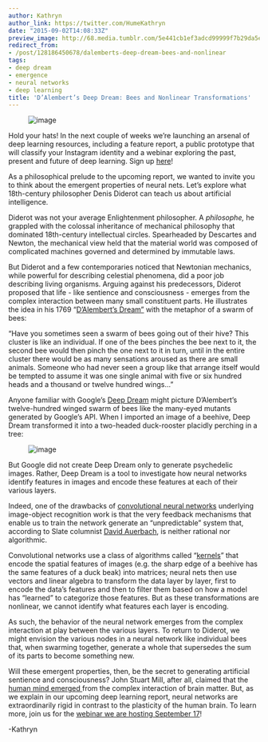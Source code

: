 ```yaml
---
author: Kathryn
author_link: https://twitter.com/HumeKathryn
date: "2015-09-02T14:08:33Z"
preview_image: http://68.media.tumblr.com/5e441cb1ef3adcd99999f7b29da5ee5e/tumblr_inline_nu1ujeo4cc1ta78fg_540.jpg
redirect_from:
- /post/128186450678/dalemberts-deep-dream-bees-and-nonlinear
tags:
- deep dream
- emergence
- neural networks
- deep learning
title: 'D’Alembert’s Deep Dream: Bees and Nonlinear Transformations'
---
```


<figure data-orig-width="284" data-orig-height="178"><img src="http://68.media.tumblr.com/5e441cb1ef3adcd99999f7b29da5ee5e/tumblr_inline_nu1ujeo4cc1ta78fg_540.jpg" alt="image" data-orig-width="284" data-orig-height="178"/></figure><p>Hold your hats! In the next couple of weeks we’re launching an arsenal of deep learning resources, including a feature report, a public prototype that will classify your Instagram identity and a webinar exploring the past, present and future of deep learning. Sign up <a href="https://deeplearningwebinar.splashthat.com/">here</a>!</p><p>As a philosophical prelude to the upcoming report, we wanted to invite you to think about the emergent properties of neural nets. Let’s explore what 18th-century philosopher Denis Diderot can teach us about artificial intelligence.</p><p>Diderot was not your average Enlightenment philosopher. A <i>philosophe, </i>he grappled with the colossal inheritance of mechanical philosophy that dominated 18th-century intellectual circles. Spearheaded by Descartes and Newton, the mechanical view held that the material world was composed of complicated machines governed and determined by immutable laws. </p><!--more--><p>But Diderot and a few contemporaries noticed that Newtonian mechanics, while powerful for describing celestial phenomena, did a poor job describing living organisms. Arguing against his predecessors, Diderot proposed that life - like sentience and consciousness - emerges from the complex interaction between many small constituent parts. He illustrates the idea in his 1769 “<a href="https://www.stmarys-ca.edu/sites/default/files/attachments/files/Dalemberts_Dream.pdf">D’Alembert’s Dream”</a> with the metaphor of a swarm of bees: </p><p>“Have you sometimes seen a swarm of bees going out of their hive? This cluster is like an individual. If one of the bees pinches the bee next to it, the second bee would then pinch the one next to it in turn, until in the entire cluster there would be as many sensations aroused as there are small animals. Someone who had never seen a group like that arrange itself would be tempted to assume it was one single animal with five or six hundred heads and a thousand or twelve hundred wings&hellip;” </p><p>Anyone familiar with Google’s <a href="http://deepdreamgenerator.com/">Deep Dream</a> might picture D’Alembert’s twelve-hundred winged swarm of bees like the many-eyed mutants generated by Google’s API. When I imported an image of a beehive, Deep Dream transformed it into a two-headed duck-rooster placidly perching in a tree:</p><figure data-orig-width="432" data-orig-height="288" class="tmblr-full"><img src="http://68.media.tumblr.com/56274ca68b9f35b0431de160654a4012/tumblr_inline_nu1wuinO201ta78fg_540.jpg" alt="image" data-orig-width="432" data-orig-height="288"/></figure><p>But Google did not create Deep Dream only to generate psychedelic images. Rather, Deep Dream is a tool to investigate how neural networks identify features in images and encode these features at each of their various layers. </p><p>Indeed, one of the drawbacks of <a href="http://deeplearning.net/tutorial/lenet.html">convolutional neural networks</a> underlying image-object recognition work is that the very feedback mechanisms that enable us to train the network generate an “unpredictable” system that, according to Slate columnist <a href="http://www.slate.com/articles/technology/bitwise/2015/07/google_deepdream_it_s_dazzling_creepy_and_tells_us_a_lot_about_the_future.2.html">David Auerbach</a>, is neither rational nor algorithmic. </p><p>Convolutional networks use a class of algorithms called “<a href="https://en.wikipedia.org/wiki/Kernel_method">kernels</a>” that encode the spatial features of images (e.g. the sharp edge of a beehive has the same features of a duck beak) into matrices; neural nets then use vectors and linear algebra to transform the data layer by layer, first to encode the data’s features and then to filter them based on how a model has &ldquo;learned&rdquo; to categorize those features. But as these transformations are nonlinear, we cannot identify what features each layer is encoding. </p><p>As such, the behavior of the neural network emerges from the complex interaction at play between the various layers. To return to Diderot, we might envision the various nodes in a neural network like individual bees that, when swarming together, generate a whole that supersedes the sum of its parts to become something new.</p><p>Will these emergent properties, then, be the secret to generating artificial sentience and consciousness? John Stuart Mill, after all, claimed that the <a href="http://plato.stanford.edu/entries/properties-emergent/">human mind emerged </a>from the complex interaction of brain matter. But, as we explain in our upcoming deep learning report, neural networks are extraordinarily rigid in contrast to the plasticity of the human brain. To learn more, join us for the <a href="https://deeplearningwebinar.splashthat.com/">webinar we are hosting September 17</a>!</p><p>-Kathryn</p>
